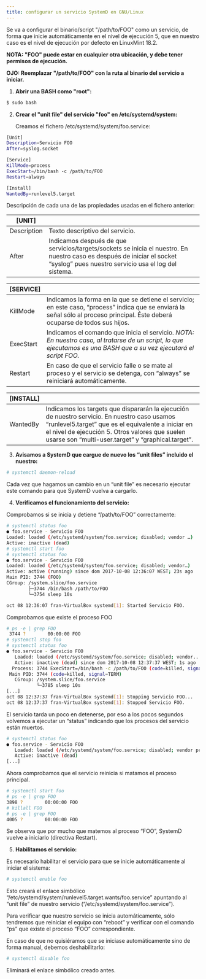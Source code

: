 ```yaml
---
title: configurar un servicio SystemD en GNU/Linux
---
```


Se va a configurar el binario/script "/path/to/FOO" como un servicio, de forma que inicie automáticamente en el nivel de ejecución 5, que en nuestro caso es el nivel de ejecución por defecto en LinuxMint 18.2. 

**NOTA: "FOO" puede estar en cualquier otra ubicación, y debe tener permisos de ejecución.**

**OJO: Reemplazar "/path/to/FOO" con la ruta al binario del servicio a iniciar.** 

1.  **Abrir una BASH como "root":**

```bash
$ sudo bash
```

2.  **Crear el "unit file" del servicio "foo" en  /etc/systemd/system:**

    Creamos el fichero /etc/systemd/system/foo.service:

```bash
[Unit]
Description=Servicio FOO
After=syslog.socket

[Service]
KillMode=process
ExecStart=/bin/bash -c /path/to/FOO
Restart=always

[Install]
WantedBy=runlevel5.target
```

Descripción de cada una de las propiedades usadas en el fichero anterior:

| [UNIT]      |                                          |
| ----------- | ---------------------------------------- |
| Description | Texto descriptivo del servicio.          |
| After       | Indicamos después de que servicios/targets/sockets se inicia el nuestro. En nuestro caso es después de iniciar el socket “syslog” pues nuestro servicio usa el log del sistema. |

| [SERVICE] |                                          |
| --------- | ---------------------------------------- |
| KillMode  | Indicamos la forma en la que se detiene el servicio; en este caso, “process” indica que se enviará la señal sólo al proceso principal. Éste deberá ocuparse de todos sus hijos. |
| ExecStart | Indicamos el comando que inicia el servicio. *NOTA: En nuestro caso, al tratarse de un script, lo que ejecutamos es una BASH que a su vez ejecutará el script FOO.* |
| Restart   | En caso de que el servicio falle o se mate al proceso y el servicio se detenga, con “always” se reiniciará automáticamente. |

| [INSTALL] |                                          |
| --------- | ---------------------------------------- |
| WantedBy  | Indicamos los targets que dispararán la ejecución de nuestro servicio. En nuestro caso usamos “runlevel5.target” que es el equivalente a iniciar en el nivel de ejecución 5.  Otros valores que suelen usarse son “multi-user.target” y “graphical.target”. |

3.  **Avisamos a SystemD que cargue de nuevo los “unit files” incluido el nuestro:**

```bash
# systemctl daemon-reload
```

Cada vez que hagamos un cambio en un “unit file” es necesario ejecutar este comando para que SystemD vuelva a cargarlo.

4.  **Verificamos el funcionamiento del servicio:**

   Comprobamos si se inicia y detiene “/path/to/FOO” correctamente:

```bash
# systemctl status foo
● foo.service - Servicio FOO
Loaded: loaded (/etc/systemd/system/foo.service; disabled; vendor …)
Active: inactive (dead)
# systemctl start foo
# systemctl status foo
● foo.service - Servicio FOO
Loaded: loaded (/etc/systemd/system/foo.service; disabled; vendor…)
Active: active (running) since dom 2017-10-08 12:36:07 WEST; 23s ago
Main PID: 3744 (FOO)
CGroup: /system.slice/foo.service
		├─3744 /bin/bash /path/to/FOO
		└─3754 sleep 10s

oct 08 12:36:07 fran-VirtualBox systemd[1]: Started Servicio FOO.
```

Comprobamos que existe el proceso FOO

```bash
# ps -e | grep FOO
 3744 ?        00:00:00 FOO
# systemctl stop foo
# systemctl status foo
● foo.service - Servicio FOO
   Loaded: loaded (/etc/systemd/system/foo.service; disabled; vendor...)
   Active: inactive (dead) since dom 2017-10-08 12:37:37 WEST; 1s ago
  Process: 3744 ExecStart=/bin/bash -c /path/to/FOO (code=killed, signal=TERM)
 Main PID: 3744 (code=killed, signal=TERM)
   CGroup: /system.slice/foo.service
           └─3785 sleep 10s
[...]
oct 08 12:37:37 fran-VirtualBox systemd[1]: Stopping Servicio FOO...
oct 08 12:37:37 fran-VirtualBox systemd[1]: Stopped Servicio FOO.
```
El servicio tarda un poco en detenerse, por eso a los pocos segundos volvemos a ejecutar un “status” indicando que los procesos del servicio están muertos.
```bash
# systemctl status foo
● foo.service - Servicio FOO
   Loaded: loaded (/etc/systemd/system/foo.service; disabled; vendor preset: enabled)
   Active: inactive (dead)
[...]
```
Ahora comprobamos que el servicio reinicia si matamos el proceso principal.
```bash
# systemctl start foo
# ps -e | grep FOO
3898 ?        00:00:00 FOO
# killall FOO
# ps -e | grep FOO
4005 ?        00:00:00 FOO
```
Se observa que por mucho que matemos al proceso “FOO”, SystemD vuelve a iniciarlo (directiva Restart).

5. **Habilitamos el servicio:**

Es necesario habilitar el servicio para que se inicie automáticamente al iniciar el sistema:

```bash
# systemctl enable foo
```

Esto creará el enlace simbólico “/etc/systemd/system/runlevel5.target.wants/foo.service” apuntando al “unit file” de nuestro servicio (“/etc/systemd/system/foo.service”).  

Para verificar que nuestro servicio se inicia automáticamente, sólo tendremos que reiniciar el equipo con “reboot” y verificar con el comando “ps” que existe el proceso “FOO” correspondiente.

En caso de que no quisiéramos que se iniciase automáticamente sino de forma manual, debemos deshabilitarlo:

```bash
# systemctl disable foo
```

Eliminará el enlace simbólico creado antes.